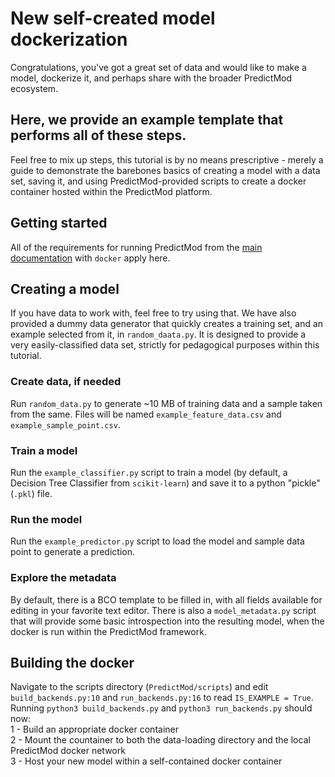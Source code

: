 # New self-created model dockerization
Congratulations, you've got a great set of data and would like to make a model, dockerize it, and perhaps share with the broader PredictMod ecosystem. 

## Here, we provide an example template that performs all of these steps. 
Feel free to mix up steps, this tutorial is by no means prescriptive - merely a guide to demonstrate the barebones basics of creating a model with a data set, saving it, and using PredictMod-provided scripts to create a docker container hosted within the PredictMod platform.

## Getting started
All of the requirements for running PredictMod from the [main documentation](https://github.com/GW-HIVE/PredictMod/blob/main/README.md) with `docker` apply here. 

## Creating a model
If you have data to work with, feel free to try using that. We have also provided a dummy data generator that quickly creates a training set, and an example selected from it, in `random_daata.py`. It is designed to provide a very easily-classified data set, strictly for pedagogical purposes within this tutorial.

### Create data, if needed
Run `random_data.py` to generate ~10 MB of training data and a sample taken from the same. Files will be named `example_feature_data.csv` and `example_sample_point.csv`. 

### Train a model
Run the `example_classifier.py` script to train a model (by default, a Decision Tree Classifier from `scikit-learn`) and save it to a python "pickle" (`.pkl`) file. 

### Run the model
Run the `example_predictor.py` script to load the model and sample data point to generate a prediction.

### Explore the metadata
By default, there is a BCO template to be filled in, with all fields available for editing in your favorite text editor. There is also a `model_metadata.py` script that will provide some basic introspection into the resulting model, when the docker is run within the PredictMod framework.

## Building the docker
Navigate to the scripts directory (`PredictMod/scripts`) and edit `build_backends.py:10` and `run_backends.py:16` to read `IS_EXAMPLE = True`.
Running `python3 build_backends.py` and `python3 run_backends.py` should now:  
1 - Build an appropriate docker container  
2 - Mount the countainer to both the data-loading directory and the local PredictMod docker network  
3 - Host your new model within a self-contained docker container  

